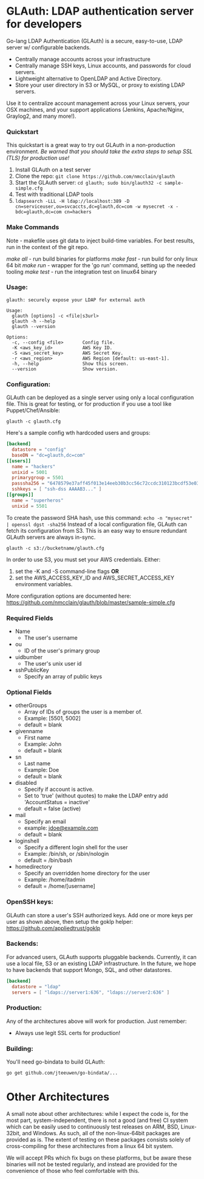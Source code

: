 # GLAuth: LDAP authentication server for developers
Go-lang LDAP Authentication (GLAuth) is a secure, easy-to-use, LDAP server w/ configurable backends.

* Centrally manage accounts across your infrastructure
* Centrally manage SSH keys, Linux accounts, and passwords for cloud servers.
* Lightweight alternative to OpenLDAP and Active Directory.
* Store your user directory in S3 or MySQL, or proxy to existing LDAP servers.

Use it to centralize account management across your Linux servers, your OSX machines, and your support applications (Jenkins, Apache/Nginx, Graylog2, and many more!).

### Quickstart
This quickstart is a great way to try out GLAuth in a non-production environment.  *Be warned that you should take the extra steps to setup SSL (TLS) for production use!*

1. Install GLAuth on a test server
  1. Clone the repo: `git clone https://github.com/nmcclain/glauth`
  2. Start the GLAuth server: `cd glauth; sudo bin/glauth32 -c sample-simple.cfg`
2. Test with traditional LDAP tools
  1. `ldapsearch -LLL -H ldap://localhost:389 -D cn=serviceuser,ou=svcaccts,dc=glauth,dc=com -w mysecret -x -bdc=glauth,dc=com cn=hackers`


### Make Commands

Note - makefile uses git data to inject build-time variables. For best results, run in the context of the git repo.

*make all* - run build binaries for platforms
*make fast* - run build for only linux 64 bit
*make run* - wrapper for the 'go run' command, setting up the needed tooling
*make test* - run the integration test on linux64 binary

### Usage:
```
glauth: securely expose your LDAP for external auth

Usage:
  glauth [options] -c <file|s3url>
  glauth -h --help
  glauth --version

Options:
  -c, --config <file>       Config file.
  -K <aws_key_id>           AWS Key ID.
  -S <aws_secret_key>       AWS Secret Key.
  -r <aws_region>           AWS Region [default: us-east-1].
  -h, --help                Show this screen.
  --version                 Show version.
```

### Configuration:
GLAuth can be deployed as a single server using only a local configuration file.  This is great for testing, or for production if you use a tool like Puppet/Chef/Ansible:
```unix
glauth -c glauth.cfg
```
Here's a sample config wth hardcoded users and groups:
```toml
[backend]
  datastore = "config"
  baseDN = "dc=glauth,dc=com"
[[users]]
  name = "hackers"
  unixid = 5001
  primarygroup = 5501
  passsha256 = "6478579e37aff45f013e14eeb30b3cc56c72ccdc310123bcdf53e0333e3f416a"   # dogood
  sshkeys = [ "ssh-dss AAAAB3..." ]
[[groups]]
  name = "superheros"
  unixid = 5501
```
To create the password SHA hash, use this command: `echo -n "mysecret" | openssl dgst -sha256`
Instead of a local configuration file, GLAuth can fetch its configuration from S3.  This is an easy way to ensure redundant GLAuth servers are always in-sync.
```unix
glauth -c s3://bucketname/glauth.cfg
```
In order to use S3, you must set your AWS credentials.  Either:

1. set the -K and -S command-line flags  **OR**
2. set the AWS_ACCESS_KEY_ID and AWS_SECRET_ACCESS_KEY environment variables.

More configuration options are documented here: https://github.com/nmcclain/glauth/blob/master/sample-simple.cfg

### Required Fields
 * Name
   * The user's username
 * ou
   * ID of the user's primary group
 * uidbumber
   * The user's unix user id
 * sshPublicKey
   * Specify an array of public keys

### Optional Fields
 * otherGroups
   * Array of IDs of groups the user is a member of.
   * Example: [5501, 5002]
   * default = blank
 * givenname
   * First name
   * Example: John
   * default = blank
 * sn
   * Last name
   * Example: Doe
   * default = blank
 * disabled
   * Specify if account is active.
   * Set to 'true' (without quotes) to make the LDAP entry add 'AccountStatus = inactive'
   * default = false (active)
 * mail
   * Specify an email
   * example: jdoe@example.com
   * default = blank
 * loginshell
   * Specify a different login shell for the user
   * Example: /bin/sh, or /sbin/nologin
   * default = /bin/bash
 * homedirectory
   * Specify an overridden home directory for the user
   * Example: /home/itadmin
   * default = /home/[username]


### OpenSSH keys:
GLAuth can store a user's SSH authorized keys.  Add one or more keys per user as shown above, then setup the goklp helper: https://github.com/appliedtrust/goklp

### Backends:
For advanced users, GLAuth supports pluggable backends.  Currently, it can use a local file, S3 or an existing LDAP infrastructure.  In the future, we hope to have backends that support Mongo, SQL, and other datastores.
```toml
[backend]
  datastore = "ldap"
  servers = [ "ldaps://server1:636", "ldaps://server2:636" ]
```

### Production:
Any of the architectures above will work for production.  Just remember:

 * Always use legit SSL certs for production!
 
### Building:
You'll need go-bindata to build GLAuth: 
```unix
go get github.com/jteeuwen/go-bindata/...
```

# Other Architectures
A small note about other architectures: while I expect the code is, for the most part, system-independent, there is not a good (and free) CI system which can be easily used to continuously test releases on ARM, BSD, Linux-32bit, and Windows. As such, all of the non-linux-64bit packages are provided as is. The extent of testing on these packages consists solely of cross-compiling for these architectures from a linux 64 bit system.

We will accept PRs which fix bugs on these platforms, but be aware these binaries will not be tested regularly, and instead are provided for the convenience of those who feel comfortable with this.
